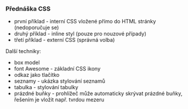 ### Přednáška CSS

  * první příklad - interní CSS vložené přímo do HTML stránky (nedoporučuje se)
  * druhý příklad - inline styl (pouze pro nouzové případy)
  * třetí příklad - externí CSS (správná volba)
  
  
Další techniky:
  * box model
  * font Awesome - základní CSS ikony
  * odkaz jako tlačítko
  * seznamy - ukázka stylování seznamů
  * tabulka - stylování tabulky
  * prázdné buňky - prohlížeč může automaticky skrývat prázdné buňky, řešením je vložit např. tvrdou mezeru